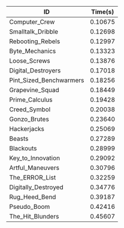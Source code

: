 |ID|Time(s)|
|-|-|
|Computer_Crew|0.10675|
|Smalltalk_Dribble|0.12698|
|Rebooting_Rebels|0.12997|
|Byte_Mechanics|0.13323|
|Loose_Screws|0.13876|
|Digital_Destroyers|0.17018|
|Pint_Sized_Benchwarmers|0.18256|
|Grapevine_Squad|0.18449|
|Prime_Calculus|0.19428|
|Creed_Symbol|0.20038|
|Gonzo_Brutes|0.23640|
|Hackerjacks|0.25069|
|Beasts|0.27289|
|Blackouts|0.28999|
|Key_to_Innovation|0.29092|
|Artful_Maneuvers|0.30796|
|The_ERROR_List|0.32259|
|Digitally_Destroyed|0.34776|
|Rug_Heed_Bend|0.39187|
|Pseudo_Boom|0.42416|
|The_Hit_Blunders|0.45607|

